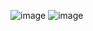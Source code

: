 ![image](https://user-images.githubusercontent.com/36649115/44769564-e6d43880-ab19-11e8-967d-b78dc9a9195b.png)
![image](https://user-images.githubusercontent.com/36649115/44769605-08cdbb00-ab1a-11e8-90d8-0805197a27fb.png)
